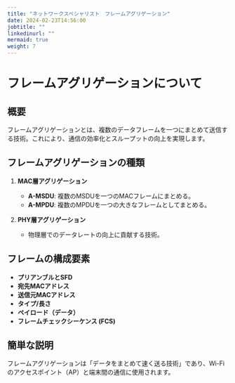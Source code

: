 ```yaml
---
title: "ネットワークスペシャリスト　フレームアグリゲーション"
date: 2024-02-23T14:56:00
jobtitle: ""
linkedinurl: ""
mermaid: true
weight: 7
---
```


# フレームアグリゲーションについて

## 概要
フレームアグリゲーションとは、複数のデータフレームを一つにまとめて送信する技術。これにより、通信の効率化とスループットの向上を実現します。

## フレームアグリゲーションの種類
1. **MAC層アグリゲーション**
   - **A-MSDU**: 複数のMSDUを一つのMACフレームにまとめる。
   - **A-MPDU**: 複数のMPDUを一つの大きなフレームとしてまとめる。

2. **PHY層アグリゲーション**
   - 物理層でのデータレートの向上に貢献する技術。

## フレームの構成要素
- **プリアンブルとSFD**
- **宛先MACアドレス**
- **送信元MACアドレス**
- **タイプ/長さ**
- **ペイロード（データ）**
- **フレームチェックシーケンス (FCS)**

## 簡単な説明
フレームアグリゲーションは「データをまとめて速く送る技術」であり、Wi-Fiのアクセスポイント（AP）と端末間の通信に使用されます。

